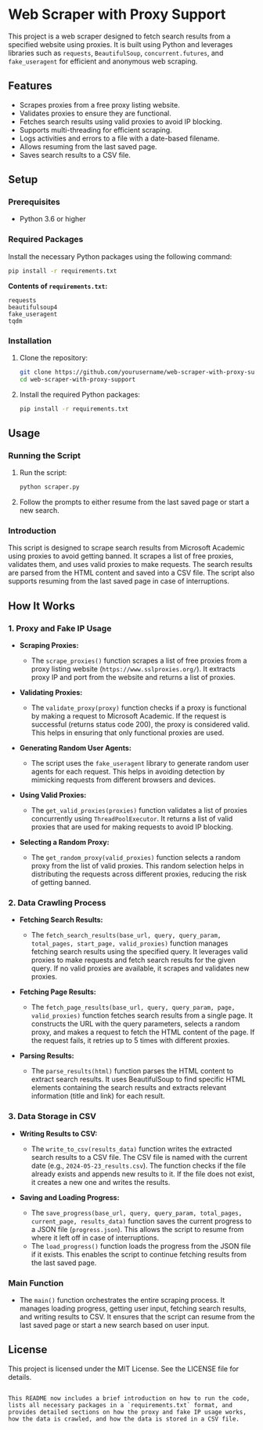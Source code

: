 # Web Scraper with Proxy Support

This project is a web scraper designed to fetch search results from a specified website using proxies. It is built using Python and leverages libraries such as `requests`, `BeautifulSoup`, `concurrent.futures`, and `fake_useragent` for efficient and anonymous web scraping.

## Features

- Scrapes proxies from a free proxy listing website.
- Validates proxies to ensure they are functional.
- Fetches search results using valid proxies to avoid IP blocking.
- Supports multi-threading for efficient scraping.
- Logs activities and errors to a file with a date-based filename.
- Allows resuming from the last saved page.
- Saves search results to a CSV file.

## Setup

### Prerequisites

- Python 3.6 or higher

### Required Packages

Install the necessary Python packages using the following command:

```sh
pip install -r requirements.txt
```

**Contents of `requirements.txt`:**

```plaintext
requests
beautifulsoup4
fake_useragent
tqdm
```

### Installation

1. Clone the repository:

    ```sh
    git clone https://github.com/yourusername/web-scraper-with-proxy-support.git
    cd web-scraper-with-proxy-support
    ```

2. Install the required Python packages:

    ```sh
    pip install -r requirements.txt
    ```

## Usage

### Running the Script

1. Run the script:

    ```sh
    python scraper.py
    ```

2. Follow the prompts to either resume from the last saved page or start a new search.

### Introduction

This script is designed to scrape search results from Microsoft Academic using proxies to avoid getting banned. It scrapes a list of free proxies, validates them, and uses valid proxies to make requests. The search results are parsed from the HTML content and saved into a CSV file. The script also supports resuming from the last saved page in case of interruptions.

## How It Works

### 1. Proxy and Fake IP Usage

- **Scraping Proxies:** 
  - The `scrape_proxies()` function scrapes a list of free proxies from a proxy listing website (`https://www.sslproxies.org/`). It extracts proxy IP and port from the website and returns a list of proxies.
  
- **Validating Proxies:**
  - The `validate_proxy(proxy)` function checks if a proxy is functional by making a request to Microsoft Academic. If the request is successful (returns status code 200), the proxy is considered valid. This helps in ensuring that only functional proxies are used.
  
- **Generating Random User Agents:**
  - The script uses the `fake_useragent` library to generate random user agents for each request. This helps in avoiding detection by mimicking requests from different browsers and devices.
  
- **Using Valid Proxies:**
  - The `get_valid_proxies(proxies)` function validates a list of proxies concurrently using `ThreadPoolExecutor`. It returns a list of valid proxies that are used for making requests to avoid IP blocking.
  
- **Selecting a Random Proxy:**
  - The `get_random_proxy(valid_proxies)` function selects a random proxy from the list of valid proxies. This random selection helps in distributing the requests across different proxies, reducing the risk of getting banned.

### 2. Data Crawling Process

- **Fetching Search Results:**
  - The `fetch_search_results(base_url, query, query_param, total_pages, start_page, valid_proxies)` function manages fetching search results using the specified query. It leverages valid proxies to make requests and fetch search results for the given query. If no valid proxies are available, it scrapes and validates new proxies.
  
- **Fetching Page Results:**
  - The `fetch_page_results(base_url, query, query_param, page, valid_proxies)` function fetches search results from a single page. It constructs the URL with the query parameters, selects a random proxy, and makes a request to fetch the HTML content of the page. If the request fails, it retries up to 5 times with different proxies.

- **Parsing Results:**
  - The `parse_results(html)` function parses the HTML content to extract search results. It uses BeautifulSoup to find specific HTML elements containing the search results and extracts relevant information (title and link) for each result.

### 3. Data Storage in CSV

- **Writing Results to CSV:**
  - The `write_to_csv(results_data)` function writes the extracted search results to a CSV file. The CSV file is named with the current date (e.g., `2024-05-23_results.csv`). The function checks if the file already exists and appends new results to it. If the file does not exist, it creates a new one and writes the results.
  
- **Saving and Loading Progress:**
  - The `save_progress(base_url, query, query_param, total_pages, current_page, results_data)` function saves the current progress to a JSON file (`progress.json`). This allows the script to resume from where it left off in case of interruptions.
  - The `load_progress()` function loads the progress from the JSON file if it exists. This enables the script to continue fetching results from the last saved page.

### Main Function

- The `main()` function orchestrates the entire scraping process. It manages loading progress, getting user input, fetching search results, and writing results to CSV. It ensures that the script can resume from the last saved page or start a new search based on user input.

## License

This project is licensed under the MIT License. See the LICENSE file for details.
```

This README now includes a brief introduction on how to run the code, lists all necessary packages in a `requirements.txt` format, and provides detailed sections on how the proxy and fake IP usage works, how the data is crawled, and how the data is stored in a CSV file.

